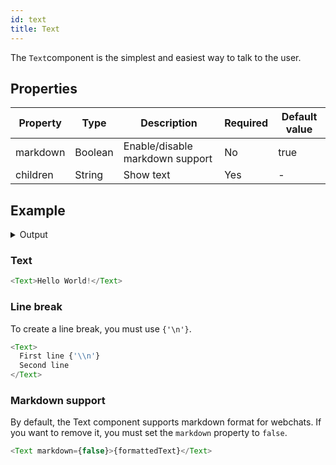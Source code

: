 ```yaml
---
id: text
title: Text
---
```


The `Text`component is the simplest and easiest way to talk to the user.


## Properties

| Property | Type    | Description                     | Required | Default value |
|----------|---------|---------------------------------|----------|---------------|
| markdown | Boolean | Enable/disable markdown support | No       | true          |
| children | String  | Show text                       | Yes      | -             |
         
          

## Example

<details>
<summary>Output</summary>

![](https://botonic-doc-static.netlify.com/images/components_text.png)

</details>

### Text

```javascript
<Text>Hello World!</Text>
```

### Line break

To create a line break, you must use `{'\n'}`.

```javascript
<Text>
  First line {'\\n'}
  Second line
</Text>
```

### Markdown support

By default, the Text component supports markdown format for webchats. If you want to remove it, you must set the `markdown` property to `false`.

```javascript
<Text markdown={false}>{formattedText}</Text>
```
